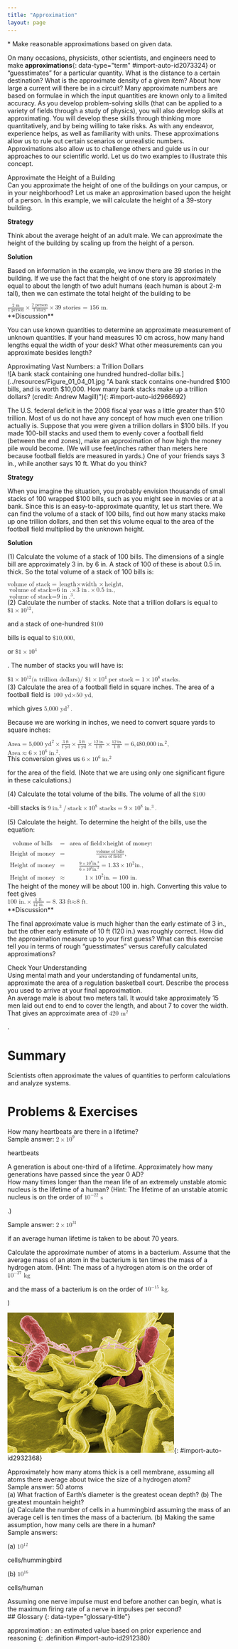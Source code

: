 ```yaml
---
title: "Approximation"
layout: page
---
```



<div data-type="abstract" markdown="1">
* Make reasonable approximations based on given data.

</div>

On many occasions, physicists, other scientists, and engineers need to make **approximations**{: data-type="term" #import-auto-id2073324} or “guesstimates” for a particular quantity. What is the distance to a certain destination? What is the approximate density of a given item? About how large a current will there be in a circuit? Many approximate numbers are based on formulae in which the input quantities are known only to a limited accuracy. As you develop problem-solving skills (that can be applied to a variety of fields through a study of physics), you will also develop skills at approximating. You will develop these skills through thinking more quantitatively, and by being willing to take risks. As with any endeavor, experience helps, as well as familiarity with units. These approximations allow us to rule out certain scenarios or unrealistic numbers. Approximations also allow us to challenge others and guide us in our approaches to our scientific world. Let us do two examples to illustrate this concept.

<div data-type="example" class="example" markdown="1">
<div data-type="title" class="title">
Approximate the Height of a Building
</div>
Can you approximate the height of one of the buildings on your campus, or in your neighborhood? Let us make an approximation based upon the height of a person. In this example, we will calculate the height of a 39-story building.

**Strategy**

Think about the average height of an adult male. We can approximate the height of the building by scaling up from the height of a person.

**Solution**

Based on information in the example, we know there are 39 stories in the building. If we use the fact that the height of one story is approximately equal to about the length of two adult humans (each human is about 2-m tall), then we can estimate the total height of the building to be

<div data-type="equation" class="equation" id="eip-159">
<math xmlns="http://www.w3.org/1998/Math/MathML"><semantics><mrow><mrow><mrow><mrow><mrow><mfrac><mrow><mtext> 2 m</mtext></mrow><mrow><mtext>1 person</mtext></mrow></mfrac><mo stretchy="false">×</mo><mfrac><mrow><mtext>2 person</mtext></mrow><mrow><mtext>1 story</mtext></mrow></mfrac></mrow><mo stretchy="false">×</mo></mrow><mtext>39 stories = 156 m</mtext></mrow></mrow><mrow><mtext>.</mtext></mrow><mrow /></mrow><annotation encoding="StarMath 5.0"> size 12{ { {2" m"} over {1" person"} } times { {2" person"} over {1" story"} } times "39"" stories = 156 m"} {}</annotation></semantics></math>
</div>
**Discussion**

You can use known quantities to determine an approximate measurement of unknown quantities. If your hand measures 10 cm across, how many hand lengths equal the width of your desk? What other measurements can you approximate besides length?

</div>

<div data-type="example" class="example" markdown="1">
<div data-type="title" class="title">
Approximating Vast Numbers: a Trillion Dollars
</div>
![A bank stack containing one hundred hundred-dollar bills.](../resources/Figure_01_04_01.jpg "A bank stack contains one-hundred $100 bills, and is worth $10,000. How many bank stacks make up a trillion dollars? (credit: Andrew Magill)"){: #import-auto-id2966692}


The U.S. federal deficit in the 2008 fiscal year was a little greater than $10 trillion. Most of us do not have any concept of how much even one trillion actually is. Suppose that you were given a trillion dollars in $100 bills. If you made 100-bill stacks and used them to evenly cover a football field (between the end zones), make an approximation of how high the money pile would become. (We will use feet/inches rather than meters here because football fields are measured in yards.) One of your friends says 3 in., while another says 10 ft. What do you think?

**Strategy**

When you imagine the situation, you probably envision thousands of small stacks of 100 wrapped $100 bills, such as you might see in movies or at a bank. Since this is an easy-to-approximate quantity, let us start there. We can find the volume of a stack of 100 bills, find out how many stacks make up one trillion dollars, and then set this volume equal to the area of the football field multiplied by the unknown height.

**Solution**

(1) Calculate the volume of a stack of 100 bills. The dimensions of a single bill are approximately 3 in. by 6 in. A stack of 100 of these is about 0.5 in. thick. So the total volume of a stack of 100 bills is:

<div data-type="equation" class="equation" id="eip-51">
<math xmlns="http://www.w3.org/1998/Math/MathML"> <semantics> <mrow> <mrow> <mtable columnalign="left"> <mtr> <mrow> <mrow> <mrow> <mtext>volume of stack</mtext> <mo stretchy="false">=</mo> <mrow> <mrow> <mtext>length</mtext> <mo stretchy="false">×</mo> <mtext>width</mtext> </mrow> <mo stretchy="false">×</mo> <mtext>height,</mtext> </mrow> </mrow> </mrow> <mrow /> </mrow> </mtr> <mtr> <mrow> <mrow> <mrow> <mrow> <mtext>volume of stack</mtext> <mo stretchy="false">=</mo> <mtext>6 in</mtext> </mrow> <mrow> <mtext>.</mtext> <mo stretchy="false">×</mo> <mtext>3 in</mtext> </mrow> <mrow> <mtext>.</mtext> <mo stretchy="false">×</mo> <mn>0</mn> </mrow> <mtext>.</mtext> <mtext>5 in</mtext> <mtext>.</mtext> <mi>,</mi> </mrow> </mrow> <mrow /> </mrow> </mtr> <mtr> <mrow> <mrow> <mrow> <mrow> <mtext>volume of stack</mtext> <mo stretchy="false">=</mo> <mtext>9 in</mtext> </mrow> <msup> <mtext>.</mtext> <mrow> <mn>3</mn> </mrow> </msup> <mtext>.</mtext> </mrow> </mrow> <mrow /> </mrow> </mtr> </mtable> <mrow /> </mrow> </mrow> <annotation encoding="StarMath 5.0">alignl { stack { size 12{"volume of stack"="length" times "width" times "height,"} {} # size 12{"volume of stack"="6 in" "." times "3 in" "." times 0 "." "5 in" "." ,} {} # size 12{"volume of stack"="9 in" "." rSup { size 8{3} } "." } {} } } {}</annotation> </semantics> </math>
</div>
(2) Calculate the number of stacks. Note that a trillion dollars is equal to <math xmlns="http://www.w3.org/1998/Math/MathML"><semantics><mrow><mrow><mrow><mi>$</mi><mrow><mn>1</mn><mo stretchy="false">×</mo><msup><mtext>10</mtext><mrow><mtext>12</mtext></mrow></msup></mrow></mrow></mrow><mo>,</mo></mrow><annotation encoding="StarMath 5.0"> size 12{$1 times "10" rSup { size 8{"12"} } } {}</annotation></semantics></math>

 and a stack of one-hundred <math xmlns="http://www.w3.org/1998/Math/MathML"><semantics><mrow><mrow><mrow><mi>$</mi><mtext>100</mtext></mrow></mrow><mrow /></mrow><annotation encoding="StarMath 5.0"> size 12{$"100"} {}</annotation></semantics></math>

 bills is equal to <math xmlns="http://www.w3.org/1998/Math/MathML"><semantics><mrow><mrow><mrow><mi>$</mi><mtext>10</mtext><mi>,</mi><mtext>000</mtext><mi>,</mi></mrow></mrow><mrow /></mrow><annotation encoding="StarMath 5.0"> size 12{$"10","000",} {}</annotation></semantics></math>

 or <math xmlns="http://www.w3.org/1998/Math/MathML"><semantics><mrow><mrow><mrow><mi>$</mi><mrow><mn>1</mn><mo stretchy="false">×</mo><msup><mtext>10</mtext><mrow><mn>4</mn></mrow></msup></mrow></mrow></mrow><mrow /></mrow><annotation encoding="StarMath 5.0"> size 12{$1 times "10" rSup { size 8{4} } } {}</annotation></semantics></math>

. The number of stacks you will have is:

<div data-type="equation" class="equation" id="eip-203">
<math xmlns="http://www.w3.org/1998/Math/MathML"> <semantics> <mrow> <mrow> <mrow> <mi>$</mi> <mrow> <mn>1</mn> <mo stretchy="false">×</mo> <msup> <mtext>10</mtext> <mrow> <mtext>12</mtext> </mrow> </msup> </mrow> <mo stretchy="false">(</mo> <mtext>a trillion dollars</mtext> <mo stretchy="false">)</mo> <mrow> <mtext> / $1</mtext> <mo stretchy="false">×</mo> <msup> <mtext>10</mtext> <mrow> <mn>4</mn> </mrow> </msup> </mrow> <mrow> <mspace width="0.25em" /> <mtext>per stack</mtext> <mo stretchy="false">=</mo> <mrow> <mn>1</mn> <mo stretchy="false">×</mo> <msup> <mtext>10</mtext> <mn>8</mn> </msup> </mrow> </mrow> <mspace width="0.25em" /> <mtext>stacks.</mtext> </mrow> </mrow> <mrow /> </mrow> <annotation encoding="StarMath 5.0"> size 12{$1 times "10" rSup { size 8{"12"} } \( "a trillion dollars" \) " / $1" times "10" rSup { size 8{4} } " per stack"=1 times "10""" lSup { size 8{8} } " stacks"} {}</annotation> </semantics> </math>
</div>
(3) Calculate the area of a football field in square inches. The area of a football field is <math xmlns="http://www.w3.org/1998/Math/MathML"><semantics><mrow><mrow><mrow><mrow><mtext>100 yd</mtext><mo stretchy="false">×</mo></mrow><mtext>50 yd,</mtext></mrow></mrow><mrow /></mrow></semantics></math>

 which gives <math xmlns="http://www.w3.org/1998/Math/MathML"><semantics><mrow><mrow><mrow><mn>5,</mn><msup><mtext>000 yd</mtext><mrow><mn>2</mn></mrow></msup></mrow></mrow><mo>.</mo></mrow><annotation encoding="StarMath 5.0"> size 12{5,"000 yd" rSup { size 8{2} } } {}</annotation></semantics></math>

 Because we are working in inches, we need to convert square yards to square inches:

<div data-type="equation" class="equation" id="eip-446">
<math xmlns="http://www.w3.org/1998/Math/MathML"> <semantics> <mrow> <mrow> <mtable> <mtr> <mrow> <mrow> <mrow> <mrow> <mrow> <mtext>Area</mtext> <mo stretchy="false">=</mo> <mrow> <mrow> <mrow> <mrow> <msup> <mtext>5,000 yd</mtext> <mrow> <mn>2</mn> </mrow> </msup> <mo stretchy="false">×</mo> <mfrac> <mrow> <mn>3</mn> <mspace width="0.25em" /> <mtext>ft</mtext> </mrow> <mtext>1 yd</mtext> </mfrac> </mrow> <mo stretchy="false">×</mo> <mfrac> <mrow> <mn>3</mn> <mspace width="0.25em" /> <mtext>ft</mtext> </mrow> <mtext>1 yd</mtext> </mfrac> </mrow> <mo stretchy="false">×</mo> <mfrac> <mrow> <mtext>12</mtext> <mspace width="0.25em" /> <mtext>in</mtext> <mtext>.</mtext> </mrow> <mtext>1 ft</mtext> </mfrac> </mrow> <mo stretchy="false">×</mo> <mfrac> <mrow> <mtext>12</mtext> <mspace width="0.25em" /> <mtext>in</mtext> <mtext>.</mtext> </mrow> <mtext>1 ft</mtext> </mfrac> </mrow> </mrow> <mo stretchy="false">=</mo> <mn>6,</mn> </mrow> <mtext>480</mtext> <mi>,</mi> <mtext>000</mtext> <mspace width="0.25em" /> <mtext> in</mtext> <msup> <mtext>.</mtext> <mrow> <mn>2</mn> </mrow> </msup> <mi>,</mi> </mrow> </mrow> <mrow /> </mrow> </mtr> <mtr> <mrow> <mrow> <mtext>Area</mtext> <mo stretchy="false">≈</mo> <mrow> <mn>6</mn> <mo stretchy="false">×</mo> <msup> <mtext>10</mtext> <mrow> <mn>6</mn> </mrow> </msup> </mrow> </mrow> <mspace width="0.25em" /> <mtext>in</mtext> <msup> <mtext>.</mtext> <mrow> <mn>2</mn> </mrow> </msup> <mtext>.</mtext> <mrow /> </mrow> </mtr> </mtable> <mrow /> </mrow> </mrow> <annotation encoding="StarMath 5.0">alignl { stack { size 12{"Area"="5,000 yd" rSup { size 8{2} } times { {3" ft"} over {"1yd"} } times { {3" ft"} over {"1yd"} } times { {"12"" in" "." } over {"1 foot"} } times { {"12"" in" "." } over {"1 foot"} } =6,"480","000"" in" "." rSup { size 8{2} } ,} {} # "Area" approx 6 times "10" rSup { size 8{6} } " in" "." rSup { size 8{2} } "." {} } } {}</annotation> </semantics> </math>
</div>
This conversion gives us <math xmlns="http://www.w3.org/1998/Math/MathML"><semantics><mrow><mrow><mrow><mrow><mn>6</mn><mo stretchy="false">×</mo><msup><mtext>10</mtext><mrow><mn>6</mn></mrow></msup></mrow><mspace width="0.25em" /><mtext>in</mtext><msup><mtext>.</mtext><mrow><mn>2</mn></mrow></msup></mrow></mrow><mrow /></mrow><annotation encoding="StarMath 5.0"> size 12{6 times "10" rSup { size 8{6} } `"in" "." rSup { size 8{2} } } {}</annotation></semantics></math>

 for the area of the field. (Note that we are using only one significant figure in these calculations.)

(4) Calculate the total volume of the bills. The volume of all the <math xmlns="http://www.w3.org/1998/Math/MathML"><semantics><mrow><mrow><mrow><mi>$</mi><mtext>100</mtext></mrow></mrow><mrow /></mrow><annotation encoding="StarMath 5.0"> size 12{$"100"} {}</annotation></semantics></math>

-bill stacks is <math xmlns="http://www.w3.org/1998/Math/MathML"><semantics><mrow><mrow><mrow><mn>9</mn><mspace width="0.25em" /><mtext>in</mtext><mrow><mrow><msup><mtext>.</mtext><mrow><mn>3</mn></mrow></msup><mo stretchy="false">/</mo><mtext>stack</mtext></mrow><mo stretchy="false">×</mo><msup><mtext>10</mtext><mrow><mn>8</mn></mrow></msup></mrow><mrow><mtext> stacks</mtext><mo stretchy="false">=</mo><mrow><mn>9</mn><mo stretchy="false">×</mo><msup><mtext>10</mtext><mrow><mn>8</mn></mrow></msup></mrow></mrow><mspace width="0.25em" /><mtext>in</mtext><msup><mtext>.</mtext><mrow><mn>3</mn></mrow></msup></mrow></mrow><mo>.</mo></mrow><annotation encoding="StarMath 5.0"> size 12{9" in" "." rSup { size 8{3} } /"stack" times "10" rSup { size 8{8} } "stacks"=9 times "10" rSup { size 8{8} } " in" "." rSup { size 8{3} } } {}</annotation></semantics></math>

(5) Calculate the height. To determine the height of the bills, use the equation:

<div data-type="equation" class="equation" id="eip-690">
<math xmlns="http://www.w3.org/1998/Math/MathML"> <semantics> <mrow> <mrow> <mtable columnalign="left"> <mtr> <mtd> <mtext>volume of bills</mtext></mtd> <mtd> <mo stretchy="false">=</mo></mtd> <mtd> <mtext>area of field</mtext> <mo stretchy="false">×</mo> <mtext>height of money:</mtext></mtd> </mtr> <mtr> <mtd> <mtext>Height of money</mtext></mtd> <mtd> <mo stretchy="false">=</mo></mtd> <mtd> <mfrac> <mtext>volume of bills</mtext> <mtext>area of field</mtext> </mfrac> <mi>,</mi></mtd> </mtr> <mtr> <mtd> <mtext>Height of money</mtext></mtd> <mtd> <mo stretchy="false">=</mo></mtd> <mtd> <mfrac> <mrow> <mrow> <mn>9</mn> <mo stretchy="false">×</mo> <msup> <mtext>10</mtext> <mrow> <mn>8</mn> </mrow> </msup> </mrow> <mtext> in</mtext> <msup> <mtext>.</mtext> <mrow> <mn>3</mn> </mrow> </msup> </mrow> <mrow> <mrow> <mn>6</mn> <mo stretchy="false">×</mo> <msup> <mtext>10</mtext> <mrow> <mn>6</mn> </mrow> </msup> </mrow> <msup> <mtext> in.</mtext> <mn>2</mn> </msup> </mrow> </mfrac> <mo stretchy="false">=</mo> <mn>1.33</mn> <mo stretchy="false">×</mo> <msup> <mtext>10</mtext> <mn>2</mn> </msup> <mtext> in.,</mtext></mtd> </mtr> <mtr> <mtd> <mtext>Height of money</mtext></mtd> <mtd> <mo stretchy="false">≈</mo></mtd> <mtd> <mn>1</mn> <mo stretchy="false">×</mo> <msup> <mtext>10</mtext> <mn>2</mn> </msup> <mtext> in.</mtext> <mo stretchy="false">=</mo> <mtext>100 in.</mtext></mtd> </mtr> </mtable> </mrow> </mrow> <annotation encoding="StarMath 5.0">alignl { stack { size 12{"volume of bills"="area of field" times "height of money:"} {} # size 12{"Height of money"= { {"volume of bills"} over {"area of field"} } ,} {} # size 12{"Height of money"= { {9 times "10" rSup { size 8{8} } " in" "." rSup { size 8{3} } } over {6 times "10" rSup { size 8{6} } " in" "." rSup { size 8{2} } } } =1 "." "33" times "10" rSup { size 8{2} } " in" "." ,} {} # "Height of money" approx 1 times "10" rSup { size 8{2} } " in" "." ="100 in" "." {} } } {}</annotation> </semantics> </math>
</div>
The height of the money will be about 100 in. high. Converting this value to feet gives

<div data-type="equation" class="equation" id="eip-635">
<math xmlns="http://www.w3.org/1998/Math/MathML"><semantics><mrow><mrow><mrow><mtext>100 in</mtext><mrow><mrow><mtext>.</mtext><mo stretchy="false">×</mo><mfrac><mtext>1 ft</mtext><mrow><mtext>12 in</mtext><mtext>.</mtext></mrow></mfrac></mrow><mo stretchy="false">=</mo><mn>8</mn></mrow><mtext>.</mtext><mrow><mtext>33 ft</mtext><mo stretchy="false">≈</mo><mtext>8 ft.</mtext></mrow></mrow></mrow><mrow /></mrow><annotation encoding="StarMath 5.0"> size 12{"100 in" "." times { {"1ft"} over {"12 in" "." } } =8 "." "33 ft" approx "8 ft"} {}</annotation></semantics></math>
</div>
**Discussion**

The final approximate value is much higher than the early estimate of 3 in., but the other early estimate of 10 ft (120 in.) was roughly correct. How did the approximation measure up to your first guess? What can this exercise tell you in terms of rough “guesstimates” versus carefully calculated approximations?

</div>

<div data-type="exercise" class="exercise" data-print-placement="here" data-element-type="check-understanding" data-label="">
<div data-type="title">
Check Your Understanding
</div>
<div data-type="problem" class="problem" markdown="1">
Using mental math and your understanding of fundamental units, approximate the area of a regulation basketball court. Describe the process you used to arrive at your final approximation.

</div>
<div data-type="solution" class="solution" data-print-placement="here" markdown="1">
An average male is about two meters tall. It would take approximately 15 men laid out end to end to cover the length, and about 7 to cover the width. That gives an approximate area of <math xmlns="http://www.w3.org/1998/Math/MathML"><semantics><mrow><mrow><mrow><mtext>420</mtext><msup><mtext> m</mtext><mrow><mn>2</mn></mrow></msup></mrow></mrow><mrow /></mrow><annotation encoding="StarMath 5.0"> size 12{"420"" m" rSup { size 8{2} } } {}</annotation></semantics></math>

.

</div>
</div>

# Summary

Scientists often approximate the values of quantities to perform calculations and analyze systems.

# Problems &amp; Exercises

<div data-type="exercise" class="exercise" data-element-type="problems-exercises">
<div data-type="problem" class="problem" markdown="1">
How many heartbeats are there in a lifetime?

</div>
<div data-type="solution" class="solution" markdown="1">
Sample answer: <math xmlns="http://www.w3.org/1998/Math/MathML"><semantics><mrow><mrow><mrow><mn>2</mn><mo stretchy="false">×</mo><msup><mtext>10</mtext><mrow><mn>9</mn></mrow></msup></mrow></mrow><mrow /></mrow><annotation encoding="StarMath 5.0"> size 12{2 times "10" rSup { size 8{9} } } {}</annotation></semantics></math>

 heartbeats

</div>
</div>

<div data-type="exercise" class="exercise" data-element-type="problems-exercises">
<div data-type="problem" class="problem" markdown="1">
A generation is about one-third of a lifetime. Approximately how many generations have passed since the year 0 AD?

</div>
</div>

<div data-type="exercise" class="exercise" data-element-type="problems-exercises">
<div data-type="problem" class="problem" markdown="1">
How many times longer than the mean life of an extremely unstable atomic nucleus is the lifetime of a human? (Hint: The lifetime of an unstable atomic nucleus is on the order of <math xmlns="http://www.w3.org/1998/Math/MathML"><semantics><mrow><mrow><mrow><msup><mtext>10</mtext><mrow><mrow><mo stretchy="false">−</mo><mtext>22</mtext></mrow></mrow></msup><mtext> s</mtext></mrow></mrow><mrow /></mrow><annotation encoding="StarMath 5.0"> size 12{"10" rSup { size 8{ - "22"} } " s"} {}</annotation></semantics></math>

.)

</div>
<div data-type="solution" class="solution" markdown="1">
Sample answer: <math xmlns="http://www.w3.org/1998/Math/MathML"><semantics><mrow><mrow><mrow><mn>2</mn><mo stretchy="false">×</mo><msup><mtext>10</mtext><mrow><mtext>31</mtext></mrow></msup></mrow></mrow><mrow /></mrow><annotation encoding="StarMath 5.0"> size 12{2 times "10" rSup { size 8{"31"} } } {}</annotation></semantics></math>

 if an average human lifetime is taken to be about 70 years.

</div>
</div>

<div data-type="exercise" class="exercise" data-element-type="problems-exercises">
<div data-type="problem" class="problem" markdown="1">
Calculate the approximate number of atoms in a bacterium. Assume that the average mass of an atom in the bacterium is ten times the mass of a hydrogen atom. (Hint: The mass of a hydrogen atom is on the order of <math xmlns="http://www.w3.org/1998/Math/MathML"><semantics><mrow><mrow><mrow><msup><mtext>10</mtext><mrow><mrow><mo stretchy="false">−</mo><mtext>27</mtext></mrow></mrow></msup><mtext> kg</mtext></mrow></mrow><mrow /></mrow><annotation encoding="StarMath 5.0"> size 12{"10" rSup { size 8{ - "27"} } " kg"} {}</annotation></semantics></math>

 and the mass of a bacterium is on the order of <math xmlns="http://www.w3.org/1998/Math/MathML"><semantics><mrow><mrow><mrow><msup><mtext>10</mtext><mrow><mrow><mo stretchy="false">−</mo><mtext>15</mtext></mrow></mrow></msup><mtext> kg.</mtext></mrow></mrow><mrow /></mrow><annotation encoding="StarMath 5.0"> size 12{"10" rSup { size 8{ - "15"} } "kg"} {}</annotation></semantics></math>

)

</div>
</div>

 ![A magnified image of the bacterium Salmonella attacking a human cell. The bacterium is rod shaped and about zero point seven to one point five micrometers in diameter and two to five micrometers in length.](../resources/Figure_01_04_02.jpg "This color-enhanced photo shows Salmonella typhimurium (red) attacking human cells. These bacteria are commonly known for causing foodborne illness. Can you estimate the number of atoms in each bacterium? (credit: Rocky Mountain Laboratories, NIAID, NIH)"){: #import-auto-id2932368}

<div data-type="exercise" class="exercise" data-element-type="problems-exercises">
<div data-type="problem" class="problem" markdown="1">
Approximately how many atoms thick is a cell membrane, assuming all atoms there average about twice the size of a hydrogen atom?

</div>
<div data-type="solution" class="solution" markdown="1">
Sample answer: 50 atoms

</div>
</div>

<div data-type="exercise" class="exercise" data-element-type="problems-exercises">
<div data-type="problem" class="problem" markdown="1">
(a) What fraction of Earth’s diameter is the greatest ocean depth? (b) The greatest mountain height?

</div>
</div>

<div data-type="exercise" class="exercise" data-element-type="problems-exercises">
<div data-type="problem" class="problem" markdown="1">
(a) Calculate the number of cells in a hummingbird assuming the mass of an average cell is ten times the mass of a bacterium. (b) Making the same assumption, how many cells are there in a human?

</div>
<div data-type="solution" class="solution" markdown="1">
Sample answers:

(a) <math xmlns="http://www.w3.org/1998/Math/MathML"><semantics><mrow><mrow><msup><mtext>10</mtext><mrow><mtext>12</mtext></mrow></msup></mrow><mrow /></mrow><annotation encoding="StarMath 5.0"> size 12{"10" rSup { size 8{"12"} } } {}</annotation></semantics></math>

 cells/hummingbird

(b) <math xmlns="http://www.w3.org/1998/Math/MathML"><semantics><mrow><mrow><msup><mtext>10</mtext><mrow><mtext>16</mtext></mrow></msup></mrow><mrow /></mrow><annotation encoding="StarMath 5.0"> size 12{"10" rSup { size 8{"16"} } } {}</annotation></semantics></math>

 cells/human

</div>
</div>

<div data-type="exercise" class="exercise" data-element-type="problems-exercises">
<div data-type="problem" class="problem" markdown="1">
Assuming one nerve impulse must end before another can begin, what is the maximum firing rate of a nerve in impulses per second?

</div>
</div>

<div data-type="glossary" markdown="1">
## Glossary
{: data-type="glossary-title"}

approximation
: an estimated value based on prior experience and reasoning
{: .definition #import-auto-id2912380}

</div>

